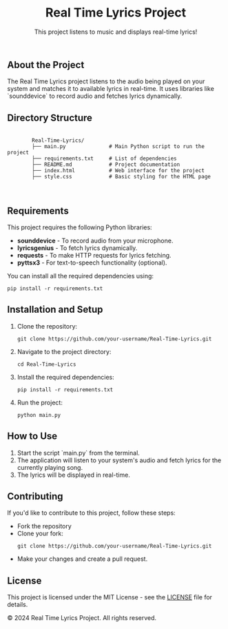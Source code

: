 <!DOCTYPE html>
<html lang="en">
<head>
  <meta charset="UTF-8">
  <meta name="viewport" content="width=device-width, initial-scale=1.0">
  <meta http-equiv="X-UA-Compatible" content="ie=edge">
  <link rel="stylesheet" href="style.css">
</head>
<body>
  <header>
    <h1>Real Time Lyrics Project</h1>
    <p>This project listens to music and displays real-time lyrics!</p>
  </header>
  
  <section id="about">
    <h2>About the Project</h2>
    <p>
      The Real Time Lyrics project listens to the audio being played on your system and matches it to available lyrics in real-time. It uses libraries like `sounddevice` to record audio and fetches lyrics dynamically.
    </p>
  </section>

  <section id="directory-structure">
    <h2>Directory Structure</h2>
    <pre>
      <code>
        Real-Time-Lyrics/
        ├── main.py              # Main Python script to run the project
        ├── requirements.txt     # List of dependencies
        ├── README.md            # Project documentation
        ├── index.html           # Web interface for the project
        ├── style.css            # Basic styling for the HTML page
      </code>
    </pre>
  </section>

  <section id="requirements">
    <h2>Requirements</h2>
    <p>This project requires the following Python libraries:</p>
    <ul>
      <li><strong>sounddevice</strong> - To record audio from your microphone.</li>
      <li><strong>lyricsgenius</strong> - To fetch lyrics dynamically.</li>
      <li><strong>requests</strong> - To make HTTP requests for lyrics fetching.</li>
      <li><strong>pyttsx3</strong> - For text-to-speech functionality (optional).</li>
    </ul>
    <p>You can install all the required dependencies using:</p>
    <pre><code>pip install -r requirements.txt</code></pre>
  </section>

  <section id="installation">
    <h2>Installation and Setup</h2>
    <ol>
      <li>Clone the repository:</li>
      <pre><code>git clone https://github.com/your-username/Real-Time-Lyrics.git</code></pre>
      <li>Navigate to the project directory:</li>
      <pre><code>cd Real-Time-Lyrics</code></pre>
      <li>Install the required dependencies:</li>
      <pre><code>pip install -r requirements.txt</code></pre>
      <li>Run the project:</li>
      <pre><code>python main.py</code></pre>
    </ol>
  </section>

  <section id="usage">
    <h2>How to Use</h2>
    <ol>
      <li>Start the script `main.py` from the terminal.</li>
      <li>The application will listen to your system's audio and fetch lyrics for the currently playing song.</li>
      <li>The lyrics will be displayed in real-time.</li>
    </ol>
  </section>

  <section id="contributing">
    <h2>Contributing</h2>
    <p>If you'd like to contribute to this project, follow these steps:</p>
    <ul>
      <li>Fork the repository</li>
      <li>Clone your fork:</li>
      <pre><code>git clone https://github.com/your-username/Real-Time-Lyrics.git</code></pre>
      <li>Make your changes and create a pull request.</li>
    </ul>
  </section>

  <section id="license">
    <h2>License</h2>
    <p>This project is licensed under the MIT License - see the <a href="LICENSE">LICENSE</a> file for details.</p>
  </section>

  <footer>
    <p>&copy; 2024 Real Time Lyrics Project. All rights reserved.</p>
  </footer>
</body>
</html>
